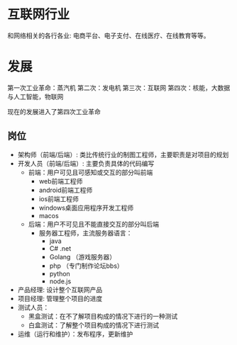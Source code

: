 # 互联网行业
和网络相关的各行各业: 电商平台、电子支付、在线医疗、在线教育等等。

# 发展
第一次工业革命：蒸汽机
第二次：发电机
第三次：互联网
第四次：核能，大数据与人工智能，物联网

现在的发展进入了第四次工业革命

## 岗位
- 架构师（前端/后端）: 类比传统行业的制图工程师，主要职责是对项目的规划
- 开发人员（前端/后端）: 主要负责具体的代码编写
    - 前端：用户可见且可感知或交互的部分叫前端
        - web前端工程师
        - android前端工程师
        - ios前端工程师
        - windows桌面应用程序开发工程师
        - macos
    - 后端：用户不可见且不能直接交互的部分叫后端
        - 服务器工程师，主流服务器语言：
            - java
            - C# .net
            - Golang （游戏服务器）
            - php （专门制作论坛bbs）
            - python
            - node.js
- 产品经理: 设计整个互联网产品
- 项目经理: 管理整个项目的进度
- 测试人员：
    - 黑盒测试：在不了解项目构成的情况下进行的一种测试
    - 白盒测试：了解整个项目构成的情况下进行测试
- 运维（运行和维护）：发布程序，更新维护
